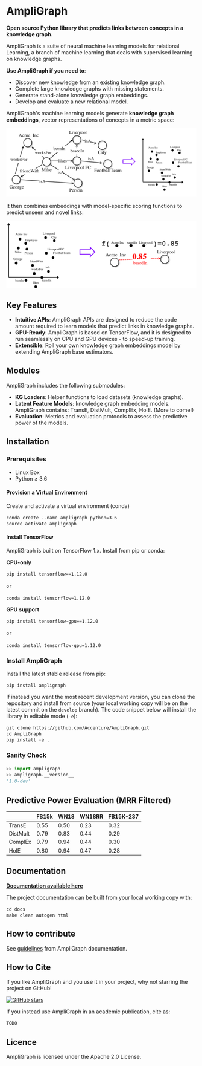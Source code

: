 # AmpliGraph

**Open source Python library that predicts links between concepts in a knowledge graph.**

AmpliGraph is a suite of neural machine learning models for relational Learning, a branch of machine learning
that deals with supervised learning on knowledge graphs.


**Use AmpliGraph if you need to**:

* Discover new knowledge from an existing knowledge graph.
* Complete large knowledge graphs with missing statements.
* Generate stand-alone knowledge graph embeddings.
* Develop and evaluate a new relational model.


AmpliGraph's machine learning models generate **knowledge graph embeddings**, vector representations of concepts in a metric space:

![](docs/img/kg_lp_step1.png)

It then combines embeddings with model-specific scoring functions to predict unseen and novel links:

![](docs/img/kg_lp_step2.png)


## Key Features


* **Intuitive APIs**: AmpliGraph APIs are designed to reduce the code amount required to learn models that predict links in knowledge graphs.
* **GPU-Ready**: AmpliGraph is based on TensorFlow, and it is designed to run seamlessly on CPU and GPU devices - to speed-up training.
* **Extensible**: Roll your own knowledge graph embeddings model by extending AmpliGraph base estimators.


## Modules

AmpliGraph includes the following submodules:

* **KG Loaders**: Helper functions to load datasets (knowledge graphs).
* **Latent Feature Models**: knowledge graph embedding models. AmpliGraph contains: TransE, DistMult, ComplEx, HolE. (More to come!)
* **Evaluation**: Metrics and evaluation protocols to assess the predictive power of the models.



## Installation

### Prerequisites

* Linux Box
* Python ≥ 3.6

#### Provision a Virtual Environment

Create and activate a virtual environment (conda)

```
conda create --name ampligraph python=3.6
source activate ampligraph
```

#### Install TensorFlow

AmpliGraph is built on TensorFlow 1.x.
Install from pip or conda:

**CPU-only**

```
pip install tensorflow==1.12.0

or

conda install tensorflow=1.12.0
```

**GPU support**

```
pip install tensorflow-gpu==1.12.0

or

conda install tensorflow-gpu=1.12.0
```



### Install AmpliGraph


Install the latest stable release from pip:

```
pip install ampligraph
```

If instead you want the most recent development version, you can clone the repository
and install from source (your local working copy will be on the latest commit on the `develop` branch).
The code snippet below will install the library in editable mode (`-e`):

```
git clone https://github.com/Accenture/AmpliGraph.git
cd AmpliGraph
pip install -e .
```


### Sanity Check

```python
>> import ampligraph
>> ampligraph.__version__
'1.0-dev'
```


## Predictive Power Evaluation (MRR Filtered)

|          |FB15k |WN18   |WN18RR |FB15K-237|
|----------|------|-------|-------|---------|
| TransE   | 0.55 | 0.50  | 0.23  | 0.32    |
| DistMult | 0.79 | 0.83  | 0.44  | 0.29    |
| ComplEx  | 0.79 | 0.94  | 0.44  | 0.30    |
| HolE     | 0.80 | 0.94  | 0.47  | 0.28    |


## Documentation

**[Documentation available here](http://docs.ampligraph.org)**

The project documentation can be built from your local working copy with:

```
cd docs
make clean autogen html
```

## How to contribute

See [guidelines](http://docs.ampligraph.org) from AmpliGraph documentation.


## How to Cite

If you like AmpliGraph and you use it in your project, why not starring the project on GitHub!

[![GitHub stars](https://img.shields.io/github/stars/accenture/ampligraph.svg?style=social&label=Star&maxAge=2592000)](https://GitHub.com/accenture/ampligraph/stargazers/)


If you instead use AmpliGraph in an academic publication, cite as:

```
TODO
```

## Licence

AmpliGraph is licensed under the Apache 2.0 License.